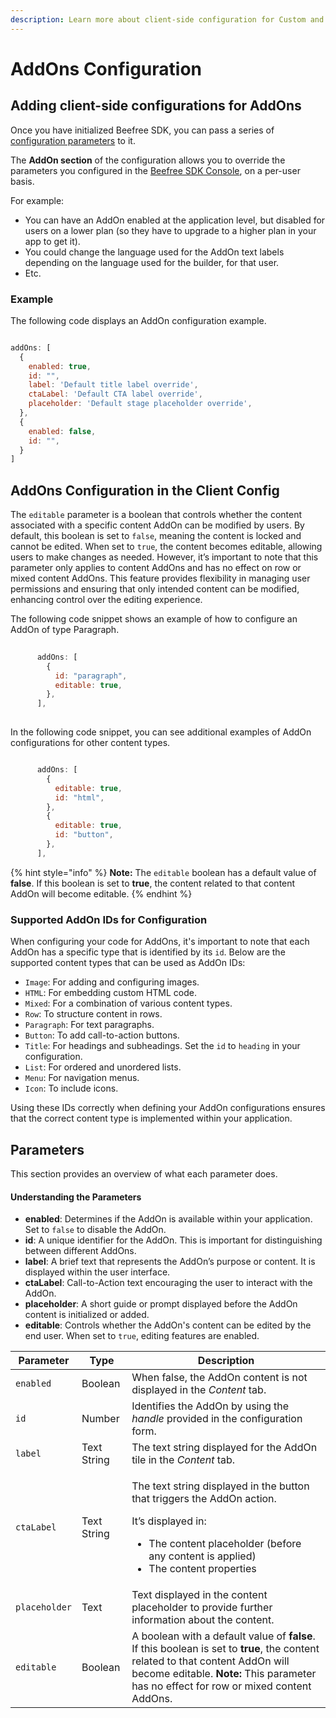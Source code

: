 ```yaml
---
description: Learn more about client-side configuration for Custom and Partner AddOns.
---
```


# AddOns Configuration

## Adding client-side configurations for AddOns <a href="#adding-client-side-configurations-for-addons" id="adding-client-side-configurations-for-addons"></a>

Once you have initialized Beefree SDK, you can pass a series of [configuration parameters](../../getting-started/readme/installation/configuration-parameters/) to it.

The **AddOn section** of the configuration allows you to override the parameters you configured in the [Beefree SDK Console](https://dam.beefree.io/devmain), on a per-user basis.

For example:

* You can have an AddOn enabled at the application level, but disabled for users on a lower plan (so they have to upgrade to a higher plan in your app to get it).
* You could change the language used for the AddOn text labels depending on the language used for the builder, for that user.
* Etc.

### **Example**

The following code displays an AddOn configuration example.

```javascript

addOns: [
  {
    enabled: true,
    id: "", 
    label: 'Default title label override',
    ctaLabel: 'Default CTA label override',
    placeholder: 'Default stage placeholder override',       
  },
  {
    enabled: false,
    id: "",
  }
]

```

## AddOns Configuration in the Client Config

The `editable` parameter is a boolean that controls whether the content associated with a specific content AddOn can be modified by users. By default, this boolean is set to `false`, meaning the content is locked and cannot be edited. When set to `true`, the content becomes editable, allowing users to make changes as needed. However, it’s important to note that this parameter only applies to content AddOns and has no effect on row or mixed content AddOns. This feature provides flexibility in managing user permissions and ensuring that only intended content can be modified, enhancing control over the editing experience.

The following code snippet shows an example of how to configure an AddOn of type Paragraph.

```javascript
      
      addOns: [
        {
          id: "paragraph",
          editable: true,
        },
      ],
      
```

In the following code snippet, you can see additional examples of AddOn configurations for other content types.

```javascript

      addOns: [
        {
          editable: true,
          id: "html",
        },
        {
          editable: true,
          id: "button",
        },
      ],

```

{% hint style="info" %}
**Note:** The `editable` boolean has a default value of **false**. If this boolean is set to **true**, the content related to that content AddOn will become editable.
{% endhint %}

### Supported AddOn IDs for Configuration

When configuring your code for AddOns, it's important to note that each AddOn has a specific type that is identified by its `id`. Below are the supported content types that can be used as AddOn IDs:

* `Image`: For adding and configuring images.
* `HTML`: For embedding custom HTML code.
* `Mixed`: For a combination of various content types.
* `Row`: To structure content in rows.
* `Paragraph`: For text paragraphs.
* `Button`: To add call-to-action buttons.
* `Title`: For headings and subheadings. Set the `id` to `heading` in your configuration.
* `List`: For ordered and unordered lists.
* `Menu`: For navigation menus.
* `Icon`: To include icons.

Using these IDs correctly when defining your AddOn configurations ensures that the correct content type is implemented within your application.

## Parameters

This section provides an overview of what each parameter does.

#### Understanding the Parameters

* **enabled**: Determines if the AddOn is available within your application. Set to `false` to disable the AddOn.
* **id**: A unique identifier for the AddOn. This is important for distinguishing between different AddOns.
* **label**: A brief text that represents the AddOn’s purpose or content. It is displayed within the user interface.
* **ctaLabel**: Call-to-Action text encouraging the user to interact with the AddOn.
* **placeholder**: A short guide or prompt displayed before the AddOn content is initialized or added.
* **editable**: Controls whether the AddOn's content can be edited by the end user. When set to `true`, editing features are enabled.

| Parameter     | Type        | Description                                                                                                                                                                                                              |
| ------------- | ----------- | ------------------------------------------------------------------------------------------------------------------------------------------------------------------------------------------------------------------------ |
| `enabled`     | Boolean     | When false, the AddOn content is not displayed in the _Content_ tab.                                                                                                                                                     |
| `id`          | Number      | Identifies the AddOn by using the _handle_ provided in the configuration form.                                                                                                                                           |
| `label`       | Text String | The text string displayed for the AddOn tile in the _Content_ tab.                                                                                                                                                       |
| `ctaLabel`    | Text String | <p>The text string displayed in the button that triggers the AddOn action.</p><p></p><p>It’s displayed in:</p><ul><li>The content placeholder (before any content is applied)</li><li>The content properties</li></ul>   |
| `placeholder` | Text        | Text displayed in the content placeholder to provide further information about the content.                                                                                                                              |
| `editable`    | Boolean     | A boolean with a default value of **false**. If this boolean is set to **true**, the content related to that content AddOn will become editable. **Note:** This parameter has no effect for row or mixed content AddOns. |
